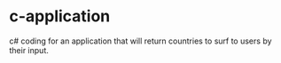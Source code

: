 # c-application
c# coding for an application that will return countries to surf to users by their input.
